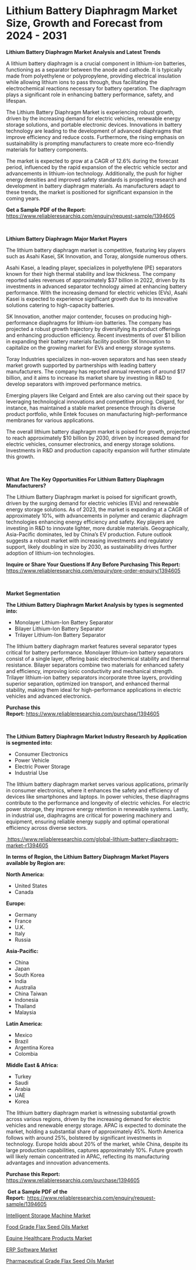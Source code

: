 <p><h1>Lithium Battery Diaphragm Market Size, Growth and Forecast from 2024 - 2031</h1></p><p><strong>Lithium Battery Diaphragm Market Analysis and Latest Trends</strong></p>
<p><p>A lithium battery diaphragm is a crucial component in lithium-ion batteries, functioning as a separator between the anode and cathode. It is typically made from polyethylene or polypropylene, providing electrical insulation while allowing lithium ions to pass through, thus facilitating the electrochemical reactions necessary for battery operation. The diaphragm plays a significant role in enhancing battery performance, safety, and lifespan.</p><p>The Lithium Battery Diaphragm Market is experiencing robust growth, driven by the increasing demand for electric vehicles, renewable energy storage solutions, and portable electronic devices. Innovations in battery technology are leading to the development of advanced diaphragms that improve efficiency and reduce costs. Furthermore, the rising emphasis on sustainability is prompting manufacturers to create more eco-friendly materials for battery components.</p><p>The market is expected to grow at a CAGR of 12.6% during the forecast period, influenced by the rapid expansion of the electric vehicle sector and advancements in lithium-ion technology. Additionally, the push for higher energy densities and improved safety standards is propelling research and development in battery diaphragm materials. As manufacturers adapt to these trends, the market is positioned for significant expansion in the coming years.</p></p>
<p><strong>Get a Sample PDF of the Report:&nbsp;</strong> <a href="https://www.reliableresearchiq.com/enquiry/request-sample/1394605">https://www.reliableresearchiq.com/enquiry/request-sample/1394605</a></p>
<p>&nbsp;</p>
<p><strong>Lithium Battery Diaphragm Major Market Players</strong></p>
<p><p>The lithium battery diaphragm market is competitive, featuring key players such as Asahi Kasei, SK Innovation, and Toray, alongside numerous others.</p><p>Asahi Kasei, a leading player, specializes in polyethylene (PE) separators known for their high thermal stability and low thickness. The company reported sales revenues of approximately $37 billion in 2022, driven by its investments in advanced separator technology aimed at enhancing battery performance. With the increasing demand for electric vehicles (EVs), Asahi Kasei is expected to experience significant growth due to its innovative solutions catering to high-capacity batteries.</p><p>SK Innovation, another major contender, focuses on producing high-performance diaphragms for lithium-ion batteries. The company has projected a robust growth trajectory by diversifying its product offerings and enhancing production efficiency. Recent investments of over $1 billion in expanding their battery materials facility position SK Innovation to capitalize on the growing market for EVs and energy storage systems.</p><p>Toray Industries specializes in non-woven separators and has seen steady market growth supported by partnerships with leading battery manufacturers. The company has reported annual revenues of around $17 billion, and it aims to increase its market share by investing in R&D to develop separators with improved performance metrics.</p><p>Emerging players like Celgard and Entek are also carving out their space by leveraging technological innovations and competitive pricing. Celgard, for instance, has maintained a stable market presence through its diverse product portfolio, while Entek focuses on manufacturing high-performance membranes for various applications.</p><p>The overall lithium battery diaphragm market is poised for growth, projected to reach approximately $10 billion by 2030, driven by increased demand for electric vehicles, consumer electronics, and energy storage solutions. Investments in R&D and production capacity expansion will further stimulate this growth.</p></p>
<p>&nbsp;</p>
<p><strong>What Are The Key Opportunities For Lithium Battery Diaphragm Manufacturers?</strong></p>
<p><p>The Lithium Battery Diaphragm market is poised for significant growth, driven by the surging demand for electric vehicles (EVs) and renewable energy storage solutions. As of 2023, the market is expanding at a CAGR of approximately 10%, with advancements in polymer and ceramic diaphragm technologies enhancing energy efficiency and safety. Key players are investing in R&D to innovate lighter, more durable materials. Geographically, Asia-Pacific dominates, led by China’s EV production. Future outlook suggests a robust market with increasing investments and regulatory support, likely doubling in size by 2030, as sustainability drives further adoption of lithium-ion technologies.</p></p>
<p><strong>Inquire or Share Your Questions If Any Before Purchasing This Report:</strong> <a href="https://www.reliableresearchiq.com/enquiry/pre-order-enquiry/1394605">https://www.reliableresearchiq.com/enquiry/pre-order-enquiry/1394605</a></p>
<p>&nbsp;</p>
<p><strong>Market Segmentation</strong></p>
<p><strong>The Lithium Battery Diaphragm Market Analysis by types is segmented into:</strong></p>
<p><ul><li>Monolayer Lithium-Ion Battery Separator</li><li>Bilayer Lithium-Ion Battery Separator</li><li>Trilayer Lithium-Ion Battery Separator</li></ul></p>
<p><p>The lithium battery diaphragm market features several separator types critical for battery performance. Monolayer lithium-ion battery separators consist of a single layer, offering basic electrochemical stability and thermal resistance. Bilayer separators combine two materials for enhanced safety and efficiency, improving ionic conductivity and mechanical strength. Trilayer lithium-ion battery separators incorporate three layers, providing superior separation, optimized ion transport, and enhanced thermal stability, making them ideal for high-performance applications in electric vehicles and advanced electronics.</p></p>
<p><strong>Purchase this Report:&nbsp;</strong><a href="https://www.reliableresearchiq.com/purchase/1394605">https://www.reliableresearchiq.com/purchase/1394605</a></p>
<p>&nbsp;</p>
<p><strong>The Lithium Battery Diaphragm Market Industry Research by Application is segmented into:</strong></p>
<p><ul><li>Consumer Electronics</li><li>Power Vehicle</li><li>Electric Power Storage</li><li>Industrial Use</li></ul></p>
<p><p>The lithium battery diaphragm market serves various applications, primarily in consumer electronics, where it enhances the safety and efficiency of devices like smartphones and laptops. In power vehicles, these diaphragms contribute to the performance and longevity of electric vehicles. For electric power storage, they improve energy retention in renewable systems. Lastly, in industrial use, diaphragms are critical for powering machinery and equipment, ensuring reliable energy supply and optimal operational efficiency across diverse sectors.</p></p>
<p><a href="https://www.reliableresearchiq.com/global-lithium-battery-diaphragm-market-r1394605">&nbsp;https://www.reliableresearchiq.com/global-lithium-battery-diaphragm-market-r1394605</a></p>
<p><strong>In terms of Region, the Lithium Battery Diaphragm Market Players available by Region are:</strong></p>
<p>
    <p> <strong> North America: </strong>
        <ul>
            <li>United States</li>
            <li>Canada</li>
        </ul>
        </p> 
    <p> <strong> Europe: </strong>
        <ul>
            <li>Germany</li>
            <li>France</li>
            <li>U.K.</li>
            <li>Italy</li>
            <li>Russia</li>
        </ul>
        </p> 
    <p> <strong> Asia-Pacific: </strong>
        <ul>
            <li>China</li>
            <li>Japan</li>
            <li>South Korea</li>
            <li>India</li>
            <li>Australia</li>
            <li>China Taiwan</li>
            <li>Indonesia</li>
            <li>Thailand</li>
            <li>Malaysia</li>
        </ul>
        </p> 
    <p> <strong> Latin America: </strong>
        <ul>
            <li>Mexico</li>
            <li>Brazil</li>
            <li>Argentina Korea</li>
            <li>Colombia</li>
        </ul>
        </p> 
    <p> <strong> Middle East & Africa: </strong>
        <ul>
            <li>Turkey</li>
            <li>Saudi</li>
            <li>Arabia</li>
            <li>UAE</li>
            <li>Korea</li>
        </ul>
    </p>
    </p>
<p><p>The lithium battery diaphragm market is witnessing substantial growth across various regions, driven by the increasing demand for electric vehicles and renewable energy storage. APAC is expected to dominate the market, holding a substantial share of approximately 45%. North America follows with around 25%, bolstered by significant investments in technology. Europe holds about 20% of the market, while China, despite its large production capabilities, captures approximately 10%. Future growth will likely remain concentrated in APAC, reflecting its manufacturing advantages and innovation advancements.</p></p>
<p><strong>Purchase this Report: </strong><a href="https://www.reliableresearchiq.com/purchase/1394605">https://www.reliableresearchiq.com/purchase/1394605</a></p>
<p>&nbsp;<strong>Get a Sample PDF of the Report:&nbsp;&nbsp;</strong><a href="https://www.reliableresearchiq.com/enquiry/request-sample/1394605">https://www.reliableresearchiq.com/enquiry/request-sample/1394605</a></p>
<p><strong></strong></p>
<p><p><a href="https://github.com/WayneHopkins413/Market-Research-Report-List-1/blob/main/intelligent-storage-machine-market.md">Intelligent Storage Machine Market</a></p><p><a href="https://issuu.com/reportprime-2/docs/food-grade-flax-seed-oils-market-si_027dd4a4ebc83e">Food Grade Flax Seed Oils Market</a></p><p><a href="https://www.linkedin.com/pulse/unveiling-market-trends-global-equine-healthcare-products-s4xhe?trackingId=hGz16kmYTuiOB8cUixCBlQ%3D%3D">Equine Healthcare Products Market</a></p><p><a href="https://www.linkedin.com/pulse/evaluating-global-erp-software-market-trends-growth-opportunities-kfq6f?trackingId=M3XZOUzJRDqcPZ8yFsBILQ%3D%3D">ERP Software Market</a></p><p><a href="https://issuu.com/reportprime-2/docs/pharmaceutical-grade-flax-seed-oils_4fde2dbbee5357">Pharmaceutical Grade Flax Seed Oils Market</a></p></p>